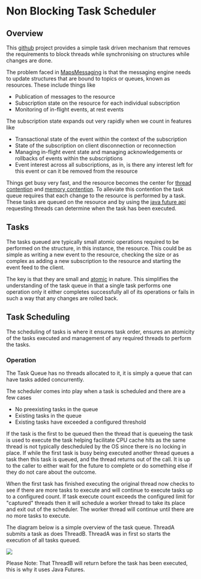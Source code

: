 # Non Blocking Task Scheduler

## Overview
This [github](https://github.com/Maps-Messaging/non_block_task_scheduler) project provides a simple task driven mechanism that removes the requirements to block threads while synchronising on structures while changes are done.

The problem faced in [MapsMessaging](index.html) is that the messaging engine needs to update structures that are bound to topics or queues, known as resources. These include things like

* Publication of messages to the resource
* Subscription state on the resource for each individual subscription
* Monitoring of in-flight events, at rest events

The subscription state expands out very rapidly when we count in features like

* Transactional state of the event within the context of the subscription
* State of the subscription on client disconnection or reconnection
* Managing in-flight event state and managing acknowledgements or rollbacks of events within the subscriptions
* Event interest across all subscriptions, as in, is there any interest left for this event or can it be removed from the resource

Things get busy very fast, and the resource becomes the center for [thread contention](https://en.wikipedia.org/wiki/Resource_contention) and [memory contention](https://en.wikipedia.org/wiki/Cache_hierarchy). 
To alleviate this contention the task queue requires that each change to the resource is performed by a task. 
These tasks are queued on the resource and by using the [java future api](https://docs.oracle.com/javase/7/docs/api/java/util/concurrent/Future.html) requesting threads can determine when the task has been executed.

## Tasks

The tasks queued are typically small atomic operations required to be performed on the structure, in this instance, the resource. 
This could be as simple as writing a new event to the resource, checking the size or as complex as adding a new subscription to the resource and starting the event
feed to the client.

The key is that they are small and [atomic](https://en.wikipedia.org/wiki/Linearizability) in nature. This simplifies the understanding of the task queue in that a single task performs one operation only it either completes successfully all of its operations or fails in such a way that any changes are rolled back.

## Task Scheduling

The scheduling of tasks is where it ensures task order, ensures an atomicity of the tasks executed and management of any required threads to perform the tasks.

### Operation

The Task Queue has no threads allocated to it, it is simply a queue that can have tasks added concurrently.

The scheduler comes into play when a task is scheduled and there are a few cases

* No preexisting tasks in the queue
* Existing tasks in the queue
* Existing tasks have exceeded a configured threshold


If the task is the first to be queued then the thread that is queueing the task is used to execute the task helping facilitate CPU cache hits as the same thread is not typically descheduled by the OS since there is no locking in place.
If while the first task is busy being executed another thread queues a task then this task is queued, and the thread returns out of the call. It is up to the caller to either wait for the future to complete or do something else if they do not care about the outcome.

When the first task has finished executing the original thread now checks to see if there are more tasks to execute and will continue to execute tasks up to a configured count. 
If task execute count exceeds the configured limit for "captured" threads then it will schedule a worker thread to take its place and exit out of the scheduler.
The worker thread will continue until there are no more tasks to execute.

The diagram below is a simple overview of the task queue. ThreadA submits a task as does ThreadB. ThreadA was in first so starts the execution of all tasks queued.

[![](https://mermaid.ink/img/eyJjb2RlIjoic2VxdWVuY2VEaWFncmFtXG5UaHJlYWRBLT4-K1Rhc2tTY2hlZHVsZXI6IFNjaGVkdWxlIFRhc2tcblRocmVhZEItPj4rVGFza1NjaGVkdWxlcjogU2NoZWR1bGUgVGFza1xuVGFza1NjaGVkdWxlci0-Pi1UaHJlYWRCOiAgVGFzayBRdWV1ZWRcbmxvb3AgU2NoZWR1bGVyOlF1ZXVlOnBvcCgpXG4gICAgVGFza1NjaGVkdWxlci0-PlRhc2s6IHRhc2sucnVuKClcbmVuZCAgICBcblRhc2tTY2hlZHVsZXItPj4tVGhyZWFkQTogIFRhc2tzIGNvbXBsZXRlZFxuXG5cbiIsIm1lcm1haWQiOnsidGhlbWUiOiJkZWZhdWx0In0sInVwZGF0ZUVkaXRvciI6ZmFsc2V9)](https://mermaid-js.github.io/mermaid-live-editor/#/edit/eyJjb2RlIjoic2VxdWVuY2VEaWFncmFtXG5UaHJlYWRBLT4-K1Rhc2tTY2hlZHVsZXI6IFNjaGVkdWxlIFRhc2tcblRocmVhZEItPj4rVGFza1NjaGVkdWxlcjogU2NoZWR1bGUgVGFza1xuVGFza1NjaGVkdWxlci0-Pi1UaHJlYWRCOiAgVGFzayBRdWV1ZWRcbmxvb3AgU2NoZWR1bGVyOlF1ZXVlOnBvcCgpXG4gICAgVGFza1NjaGVkdWxlci0-PlRhc2s6IHRhc2sucnVuKClcbmVuZCAgICBcblRhc2tTY2hlZHVsZXItPj4tVGhyZWFkQTogIFRhc2tzIGNvbXBsZXRlZFxuXG5cbiIsIm1lcm1haWQiOnsidGhlbWUiOiJkZWZhdWx0In0sInVwZGF0ZUVkaXRvciI6ZmFsc2V9)

Please Note: That ThreadB will return before the task has been executed, this is why it uses Java Futures.